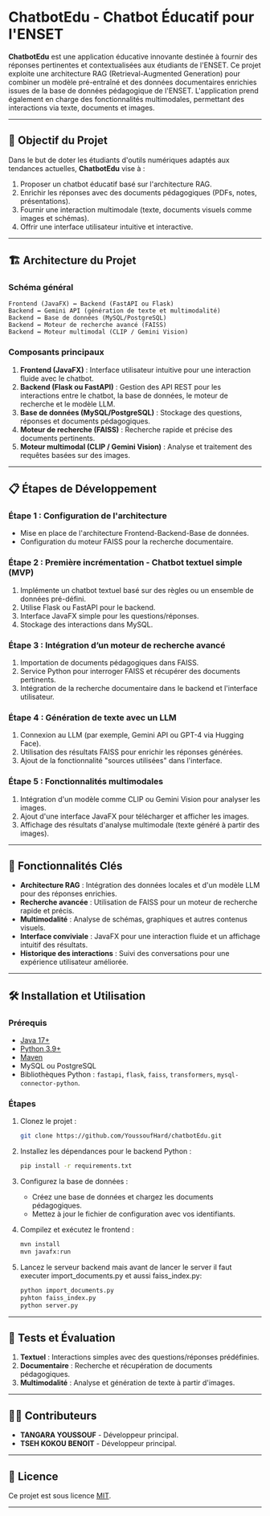# ChatbotEdu - Chatbot Éducatif pour l'ENSET

**ChatbotEdu** est une application éducative innovante destinée à fournir des réponses pertinentes et contextualisées aux étudiants de l'ENSET. Ce projet exploite une architecture RAG (Retrieval-Augmented Generation) pour combiner un modèle pré-entraîné et des données documentaires enrichies issues de la base de données pédagogique de l'ENSET. L'application prend également en charge des fonctionnalités multimodales, permettant des interactions via texte, documents et images.

---

## 🎯 Objectif du Projet

Dans le but de doter les étudiants d'outils numériques adaptés aux tendances actuelles, **ChatbotEdu** vise à :  
1. Proposer un chatbot éducatif basé sur l'architecture RAG.  
2. Enrichir les réponses avec des documents pédagogiques (PDFs, notes, présentations).  
3. Fournir une interaction multimodale (texte, documents visuels comme images et schémas).  
4. Offrir une interface utilisateur intuitive et interactive.

---

## 🏗️ Architecture du Projet

### Schéma général
```plaintext
Frontend (JavaFX) ↔ Backend (FastAPI ou Flask)
Backend ↔ Gemini API (génération de texte et multimodalité)
Backend ↔ Base de données (MySQL/PostgreSQL)
Backend ↔ Moteur de recherche avancé (FAISS)
Backend ↔ Moteur multimodal (CLIP / Gemini Vision)
```

### Composants principaux
1. **Frontend (JavaFX)** : Interface utilisateur intuitive pour une interaction fluide avec le chatbot.
2. **Backend (Flask ou FastAPI)** : Gestion des API REST pour les interactions entre le chatbot, la base de données, le moteur de recherche et le modèle LLM.
3. **Base de données (MySQL/PostgreSQL)** : Stockage des questions, réponses et documents pédagogiques.
4. **Moteur de recherche (FAISS)** : Recherche rapide et précise des documents pertinents.
5. **Moteur multimodal (CLIP / Gemini Vision)** : Analyse et traitement des requêtes basées sur des images.

---

## 📋 Étapes de Développement

### Étape 1 : Configuration de l'architecture
- Mise en place de l'architecture Frontend-Backend-Base de données.
- Configuration du moteur FAISS pour la recherche documentaire.

### Étape 2 : Première incrémentation - Chatbot textuel simple (MVP)
1. Implémente un chatbot textuel basé sur des règles ou un ensemble de données pré-défini.
2. Utilise Flask ou FastAPI pour le backend.
3. Interface JavaFX simple pour les questions/réponses.
4. Stockage des interactions dans MySQL.

### Étape 3 : Intégration d’un moteur de recherche avancé
1. Importation de documents pédagogiques dans FAISS.
2. Service Python pour interroger FAISS et récupérer des documents pertinents.
3. Intégration de la recherche documentaire dans le backend et l'interface utilisateur.

### Étape 4 : Génération de texte avec un LLM
1. Connexion au LLM (par exemple, Gemini API ou GPT-4 via Hugging Face).
2. Utilisation des résultats FAISS pour enrichir les réponses générées.
3. Ajout de la fonctionnalité "sources utilisées" dans l'interface.

### Étape 5 : Fonctionnalités multimodales
1. Intégration d'un modèle comme CLIP ou Gemini Vision pour analyser les images.
2. Ajout d'une interface JavaFX pour télécharger et afficher les images.
3. Affichage des résultats d'analyse multimodale (texte généré à partir des images).

---

## 🌟 Fonctionnalités Clés

- **Architecture RAG** : Intégration des données locales et d'un modèle LLM pour des réponses enrichies.
- **Recherche avancée** : Utilisation de FAISS pour un moteur de recherche rapide et précis.
- **Multimodalité** : Analyse de schémas, graphiques et autres contenus visuels.
- **Interface conviviale** : JavaFX pour une interaction fluide et un affichage intuitif des résultats.
- **Historique des interactions** : Suivi des conversations pour une expérience utilisateur améliorée.

---

## 🛠️ Installation et Utilisation

### Prérequis
- [Java 17+](https://www.oracle.com/java/technologies/javase-downloads.html)
- [Python 3.9+](https://www.python.org/downloads/)
- [Maven](https://maven.apache.org/)
- MySQL ou PostgreSQL
- Bibliothèques Python : `fastapi`, `flask`, `faiss`, `transformers`, `mysql-connector-python`.

### Étapes
1. Clonez le projet :
   ```bash
   git clone https://github.com/YoussoufHard/chatbotEdu.git
   ```
2. Installez les dépendances pour le backend Python :
   ```bash
   pip install -r requirements.txt
   ```
3. Configurez la base de données :
   - Créez une base de données et chargez les documents pédagogiques.
   - Mettez à jour le fichier de configuration avec vos identifiants.

4. Compilez et exécutez le frontend :
   ```bash
   mvn install
   mvn javafx:run
   ```
5. Lancez le serveur backend mais avant de lancer le server il faut executer import_documents.py et aussi faiss_index.py:
   ```bash
   python import_documents.py
   pyhton faiss_index.py
   python server.py
   ```

---

## 🧪 Tests et Évaluation

1. **Textuel** : Interactions simples avec des questions/réponses prédéfinies.
2. **Documentaire** : Recherche et récupération de documents pédagogiques.
3. **Multimodalité** : Analyse et génération de texte à partir d'images.

---

## 👨‍💻 Contributeurs
- **TANGARA YOUSSOUF** - Développeur principal.
- **TSEH KOKOU BENOIT** - Développeur principal.

---

## 📄 Licence
Ce projet est sous licence [MIT](LICENSE).

---
